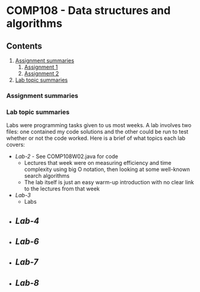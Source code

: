 # COMP108 - Data structures and algorithms


## Contents
1. [Assignment summaries](#assignmentSummaries)
    1. [Assignment 1](#assignment1)
    2. [Assignment 2](#assignment2)
2. [Lab topic summaries](#labSummaries)

<a id="assignmentSummaries"></a>
### Assignment summaries


<a id="labSummaries"></a>
### Lab topic summaries
Labs were programming tasks given to us most weeks. A lab involves two files: one contained my code solutions and the other could be run to test whether or not the code worked. Here is a brief of what topics each lab covers:
- *Lab-2* - See COMP108W02.java for code
  - Lectures that week were on measuring efficiency and time complexity using big O notation, then looking at some well-known search algorithms 
  - The lab itself is just an easy warm-up introduction with no clear link to the lectures from that week
- *Lab-3*
  - Labs
- *Lab-4*
  - 
- *Lab-6*
  - 
- *Lab-7*
  - 
- *Lab-8*
  - 
